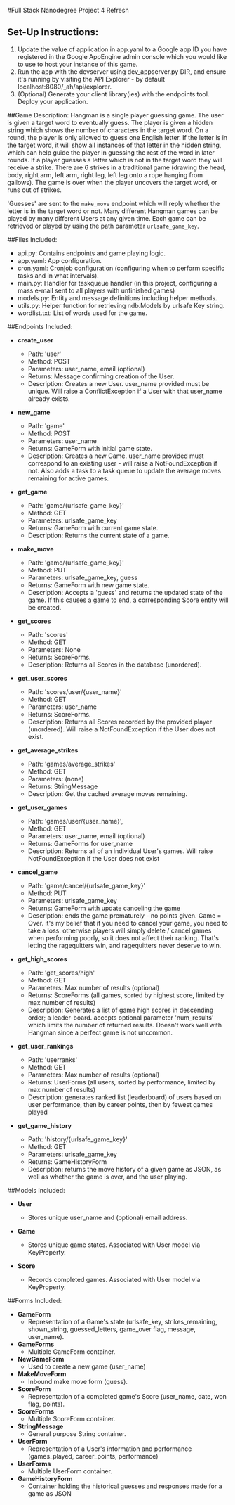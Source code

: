 #Full Stack Nanodegree Project 4 Refresh

## Set-Up Instructions:
1.  Update the value of application in app.yaml to a Google app ID you have registered
 in the Google AppEngine admin console which you would like to use to host your instance of this game.
2.  Run the app with the devserver using dev_appserver.py DIR, and ensure it's
 running by visiting the API Explorer - by default localhost:8080/_ah/api/explorer.
3.  (Optional) Generate your client library(ies) with the endpoints tool.
 Deploy your application.
 
##Game Description:
Hangman is a single player guessing game. The user is given a target word to eventually guess. The player is given a
hidden string which shows the number of characters in the target word. On a round, the player is only allowed to guess 
one English letter. If the letter is in the target word, it will show all instances of that letter in the hidden string, which
can help guide the player in guessing the rest of the word in later rounds. If a player guesses a letter which is not in the target word
they will receive a strike. There are 6 strikes in a traditional game (drawing the head, body, right arm, left arm, right leg, left leg onto
a rope hanging from gallows). The game is over when the player uncovers the target word, or runs out of strikes. 

'Guesses' are sent to the `make_move` endpoint which will reply whether the letter is in the target word or not.
Many different Hangman games can be played by many different Users at any given time. Each game can be retrieved or played by using the path parameter
`urlsafe_game_key`.

##Files Included:
 - api.py: Contains endpoints and game playing logic.
 - app.yaml: App configuration.
 - cron.yaml: Cronjob configuration (configuring when to perform specific tasks and in what intervals).
 - main.py: Handler for taskqueue handler (in this project, configuring a mass e-mail sent to all players with unfinished games)
 - models.py: Entity and message definitions including helper methods.
 - utils.py: Helper function for retrieving ndb.Models by urlsafe Key string.
 - wordlist.txt: List of words used for the game.

##Endpoints Included:
 - **create_user**
    - Path: 'user'
    - Method: POST
    - Parameters: user_name, email (optional)
    - Returns: Message confirming creation of the User.
    - Description: Creates a new User. user_name provided must be unique. Will 
    raise a ConflictException if a User with that user_name already exists.
    
 - **new_game**
    - Path: 'game'
    - Method: POST
    - Parameters: user_name
    - Returns: GameForm with initial game state.
    - Description: Creates a new Game. user_name provided must correspond to an
    existing user - will raise a NotFoundException if not. Also adds a task to a 
	task queue to update the average moves remaining for active games.
     
 - **get_game**
    - Path: 'game/{urlsafe_game_key}'
    - Method: GET
    - Parameters: urlsafe_game_key
    - Returns: GameForm with current game state.
    - Description: Returns the current state of a game.
    
 - **make_move**
    - Path: 'game/{urlsafe_game_key}'
    - Method: PUT
    - Parameters: urlsafe_game_key, guess
    - Returns: GameForm with new game state.
    - Description: Accepts a 'guess' and returns the updated state of the game.
    If this causes a game to end, a corresponding Score entity will be created.
    
 - **get_scores**
    - Path: 'scores'
    - Method: GET
    - Parameters: None
    - Returns: ScoreForms.
    - Description: Returns all Scores in the database (unordered).
    
 - **get_user_scores**
    - Path: 'scores/user/{user_name}'
    - Method: GET
    - Parameters: user_name
    - Returns: ScoreForms. 
    - Description: Returns all Scores recorded by the provided player (unordered).
    Will raise a NotFoundException if the User does not exist.
    
 - **get_average_strikes**
    - Path: 'games/average_strikes'
    - Method: GET
	- Parameters: (none)
	- Returns: StringMessage
    - Description: Get the cached average moves remaining.

 - **get_user_games**
    - Path: 'games/user/{user_name}',
    - Method: GET
    - Parameters: user_name, email (optional)
    - Returns: GameForms for user_name
    - Description: Returns all of an individual User's games.
    Will raise NotFoundException if the User does not exist

 - **cancel_game**
    - Path: 'game/cancel/{urlsafe_game_key}'
    - Method: PUT
    - Parameters: urlsafe_game_key
    - Returns: GameForm with update canceling the game
    - Description: ends the game prematurely - no points given. Game = Over.
    it's my belief that if you need to cancel your game, you need to take a loss.
    otherwise players will simply delete / cancel games when performing poorly, so it does not affect
    their ranking. That's letting the ragequitters win, and ragequitters never deserve to win.

 - **get_high_scores**
    - Path: 'get_scores/high'
    - Method: GET
    - Parameters: Max number of results (optional)
    - Returns: ScoreForms (all games, sorted by highest score, limited by max number of results)
    - Description: Generates a list of game high scores in descending order; a leader-board.
    accepts optional parameter 'num_results' which limits the number of returned
    results. Doesn't work well with Hangman since a perfect game is not uncommon.

 - **get_user_rankings**
    - Path: 'userranks'
    - Method: GET
    - Parameters: Max number of results (optional)
    - Returns: UserForms (all users, sorted by performance, limited by max number of results)
    - Description: generates ranked list (leaderboard) of users based on user performance, then by career points,
    then by fewest games played

 - **get_game_history**
    - Path: 'history/{urlsafe_game_key}'
    - Method: GET
    - Parameters: urlsafe_game_key
    - Returns: GameHistoryForm
    - Description: returns the move history of a given game as JSON, as well as whether the game is over, and the user playing.

##Models Included:
 - **User**
    - Stores unique user_name and (optional) email address.
    
 - **Game**
    - Stores unique game states. Associated with User model via KeyProperty.
    
 - **Score**
    - Records completed games. Associated with User model via KeyProperty.
    
##Forms Included:
 - **GameForm**
    - Representation of a Game's state (urlsafe_key, strikes_remaining,
    shown_string, guessed_letters, game_over flag, message, user_name).
 - **GameForms**
   - Multiple GameForm container.
 - **NewGameForm**
    - Used to create a new game (user_name)
 - **MakeMoveForm**
    - Inbound make move form (guess).
 - **ScoreForm**
    - Representation of a completed game's Score (user_name, date, won flag,
    points).
 - **ScoreForms**
    - Multiple ScoreForm container.
 - **StringMessage**
    - General purpose String container.
 - **UserForm**
    - Representation of a User's information and performance (games_played,
	career_points, performance)
 - **UserForms**
    - Multiple UserForm container.
 - **GameHistoryForm**
    - Container holding the historical guesses and responses made for a game as JSON